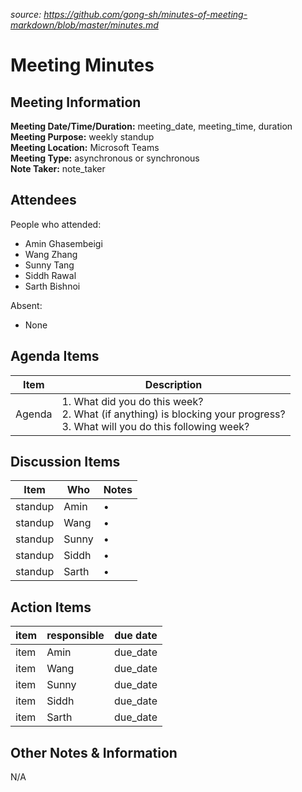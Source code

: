 *source: https://github.com/gong-sh/minutes-of-meeting-markdown/blob/master/minutes.md*
# Meeting Minutes
## Meeting Information
**Meeting Date/Time/Duration:** meeting_date, meeting_time, duration   
**Meeting Purpose:** weekly standup  
**Meeting Location:** Microsoft Teams  
**Meeting Type:** asynchronous or synchronous  
**Note Taker:** note_taker  

## Attendees
People who attended:
- Amin Ghasembeigi
- Wang Zhang
- Sunny Tang
- Siddh Rawal
- Sarth Bishnoi

Absent:
- None

## Agenda Items
Item | Description
---- | ----
Agenda | 1. What did you do this week?<br>2. What (if anything) is blocking your progress?<br>3. What will you do this following week?

## Discussion Items
Item | Who | Notes |
---- | ---- | ---- |
standup | Amin | • |
standup | Wang | • |
standup | Sunny | • |
standup | Siddh | • |
standup | Sarth | • |

## Action Items
item | responsible | due date |
| ---- | ---- | ---- |
item | Amin | due_date ||
item | Wang | due_date ||
item | Sunny | due_date ||
item | Siddh | due_date ||
item | Sarth | due_date ||

## Other Notes & Information
N/A